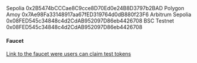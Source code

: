 
<td>Sepolia</td>
<td>0x2B5474bCCCae8C9cce8D70Ed0e24B8D3797b2BAD</td>
</tr>
<tr>
<td>Polygon Amoy</td>
<td>0x7Ae98Fa33148917aa67fED319764d0dB880f23F6</td>
</tr>
<tr>
<td>Arbitrum Sepolia</td>
<td>0x08FED545c34848c4d2CdAB952097D86eb4426708</td>
</tr>
<tr>
<td>BSC Testnet</td>
<td>0x08FED545c34848c4d2CdAB952097D86eb4426708</td>
</tr>
</tbody></table>

<h4>Faucet</h4>

<p><a href="https://app.zkliquid.io/swap/faucet" rel="nofollow">Link to the faucet were users can claim test tokens </a></p>


